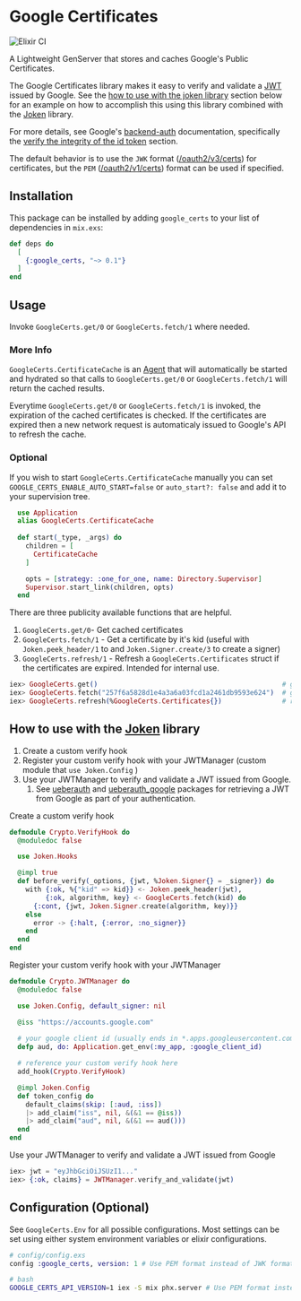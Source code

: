 # Google Certificates

![Elixir CI](https://github.com/spencerdcarlson/google-certs/workflows/Elixir%20CI/badge.svg)

A Lightweight GenServer that stores and caches Google's Public Certificates. 


The Google Certificates library makes it easy to verify and validate a [JWT](https://tools.ietf.org/html/rfc7519) issued by Google.
See the [how to use with the joken library](./readme.html#how-to-use-with-the-joken-library) section below for an example on how to accomplish this using this library combined with the [Joken](https://hexdocs.pm/joken/introduction.html) library.


For more details, see Google's [backend-auth](https://developers.google.com/identity/sign-in/web/backend-auth) documentation, specifically the [verify the integrity of the id token](https://developers.google.com/identity/sign-in/web/backend-auth#verify-the-integrity-of-the-id-token) section.

The default behavior is to use the `JWK` format ([/oauth2/v3/certs](https://www.googleapis.com/oauth2/v3/certs)) for certificates, but the `PEM` ([/oauth2/v1/certs](https://www.googleapis.com/oauth2/v1/certs)) format can be used if specified.


## Installation

This package can be installed
by adding `google_certs` to your list of dependencies in `mix.exs`:

```elixir
def deps do
  [
    {:google_certs, "~> 0.1"}
  ]
end
```

## Usage
Invoke `GoogleCerts.get/0` or `GoogleCerts.fetch/1` where needed.

### More Info
`GoogleCerts.CertificateCache` is an [Agent](https://hexdocs.pm/elixir/Agent.html) that will automatically be 
started and hydrated so that calls to `GoogleCerts.get/0` or `GoogleCerts.fetch/1` will return the cached results.

Everytime `GoogleCerts.get/0` or `GoogleCerts.fetch/1` is invoked, the expiration of the cached certificates is checked. If 
the certificates are expired then a new network request is automaticaly issued to Google's API to refresh the cache. 

### Optional
If you wish to start `GoogleCerts.CertificateCache` manually you can set `GOOGLE_CERTS_ENABLE_AUTO_START=false`
or `auto_start?: false` and add it to your supervision tree.
```elixir
  use Application
  alias GoogleCerts.CertificateCache
  
  def start(_type, _args) do
    children = [
      CertificateCache
    ]

    opts = [strategy: :one_for_one, name: Directory.Supervisor]
    Supervisor.start_link(children, opts)
  end
```

There are three publicity available functions that are helpful.
1. `GoogleCerts.get/0`- Get cached certificates
1. `GoogleCerts.fetch/1` -  Get a certificate by it's kid (useful with `Joken.peek_header/1` to and `Joken.Signer.create/3` to create a signer)
1. `GoogleCerts.refresh/1` - Refresh a `GoogleCerts.Certificates` struct if the certificates are expired. Intended for internal use.

```elixir
iex> GoogleCerts.get()                                              # get all certificates
iex> GoogleCerts.fetch("257f6a5828d1e4a3a6a03fcd1a2461db9593e624")  # get a certificate by its kid
iex> GoogleCerts.refresh(%GoogleCerts.Certificates{})               # refresh a set of certificates if they are expired
```

## How to use with the [Joken](https://hexdocs.pm/joken/introduction.html) library

1. Create a custom verify hook
1. Register your custom verify hook with your JWTManager (custom module that `use Joken.Config` )
1. Use your JWTManager to verify and validate a JWT issued from Google.
   1. See [ueberauth](https://hex.pm/packages/ueberauth) and [ueberauth_google](https://hex.pm/packages/ueberauth_google) packages for retrieving a JWT from Google as part of your authentication. 

Create a custom verify hook
```elixir
defmodule Crypto.VerifyHook do
  @moduledoc false

  use Joken.Hooks

  @impl true
  def before_verify(_options, {jwt, %Joken.Signer{} = _signer}) do
    with {:ok, %{"kid" => kid}} <- Joken.peek_header(jwt),
         {:ok, algorithm, key} <- GoogleCerts.fetch(kid) do
      {:cont, {jwt, Joken.Signer.create(algorithm, key)}}
    else
      error -> {:halt, {:error, :no_signer}}
    end
  end
end
```

Register your custom verify hook with your JWTManager
```elixir
defmodule Crypto.JWTManager do
  @moduledoc false

  use Joken.Config, default_signer: nil

  @iss "https://accounts.google.com"
  
  # your google client id (usually ends in *.apps.googleusercontent.com)
  defp aud, do: Application.get_env(:my_app, :google_client_id) 

  # reference your custom verify hook here
  add_hook(Crypto.VerifyHook) 

  @impl Joken.Config
  def token_config do
    default_claims(skip: [:aud, :iss])
    |> add_claim("iss", nil, &(&1 == @iss))
    |> add_claim("aud", nil, &(&1 == aud()))
  end
end
```

Use your JWTManager to verify and validate a JWT issued from Google
```elixir
iex> jwt = "eyJhbGciOiJSUzI1..."
iex> {:ok, claims} = JWTManager.verify_and_validate(jwt)
```

## Configuration (Optional)
See `GoogleCerts.Env` for all possible configurations. Most settings can be set using either 
system environment variables or elixir configurations.

```elixir
# config/config.exs
config :google_certs, version: 1 # Use PEM format instead of JWK format. defaults to 3 for JWK
```

```bash
# bash
GOOGLE_CERTS_API_VERSION=1 iex -S mix phx.server # Use PEM format instead of JWK format. defaults to 3 for JWK
```

